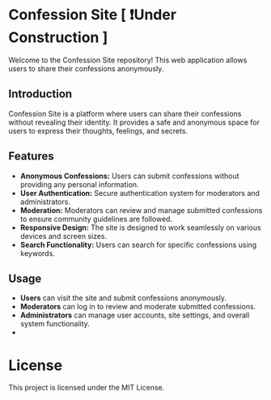 # Confession Site [ ❗Under Construction ]

Welcome to the Confession Site repository! This web application allows users to share their confessions anonymously.


## Introduction

Confession Site is a platform where users can share their confessions without revealing their identity. It provides a safe and anonymous space for users to express their thoughts, feelings, and secrets.

## Features

- **Anonymous Confessions:** Users can submit confessions without providing any personal information.
- **User Authentication:** Secure authentication system for moderators and administrators.
- **Moderation:** Moderators can review and manage submitted confessions to ensure community guidelines are followed.
- **Responsive Design:** The site is designed to work seamlessly on various devices and screen sizes.
- **Search Functionality:** Users can search for specific confessions using keywords.

## Usage
- **Users** can visit the site and submit confessions anonymously.
- **Moderators** can log in to review and moderate submitted confessions.
- **Administrators** can manage user accounts, site settings, and overall system functionality.
- 
# License
 This project is licensed under the MIT License.
